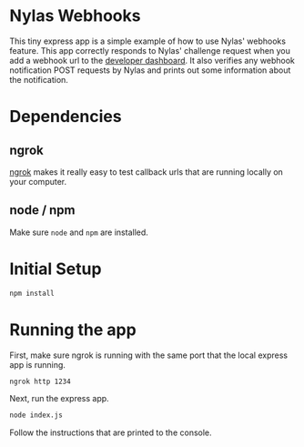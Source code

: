 # Nylas Webhooks

This tiny express app is a simple example of how to use Nylas' webhooks feature.
This app correctly responds to Nylas' challenge request when you add a webhook
url to the [developer dashboard](https://developer.nylas.com). It also verifies
any webhook notification POST requests by Nylas and prints out some information
about the notification.
 
# Dependencies

## ngrok

[ngrok](https://ngrok.com/) makes it really easy to test callback urls that are
running locally on your computer. 

## node / npm

Make sure `node` and `npm` are installed.

# Initial Setup

```bash
npm install
```

# Running the app

First, make sure ngrok is running with the same port that the local express app
is running.

```bash
ngrok http 1234
```

Next, run the express app.

```bash
node index.js
```

Follow the instructions that are printed to the console.
